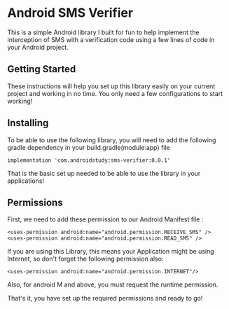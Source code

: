 # Android SMS Verifier

This is a simple Android library I built for fun to help implement the interception of SMS with a verification code using a few lines of code in your Android project.

## Getting Started

These instructions will help you set up this library easily on your current project and working in no time. You only need a few configurations to start working!

## Installing

To be able to use the following library, you will need to add the following gradle dependency in your build.gradle(module:app) file

```
implementation 'com.androidstudy:sms-verifier:0.0.1'
```
That is the basic set up needed to be able to use the library in your applications!

## Permissions

First, we need to add these permission to our Android Manifest file :

```
<uses-permission android:name="android.permission.RECEIVE_SMS" />
<uses-permission android:name="android.permission.READ_SMS" />
```

If you are using this Library, this means your Application might be using Internet, so don't forget the following permission also:

```
<uses-permission android:name="android.permission.INTERNET"/>
```

Also, for android M and above, you must request the runtime permission.

That's it, you have set up the required permissions and ready to go!